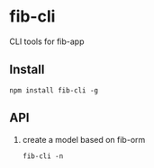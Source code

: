fib-cli
===
CLI tools for fib-app

## Install
```
npm install fib-cli -g
```

## API

1. create a model based on fib-orm
    ```
    fib-cli -n
    ```
